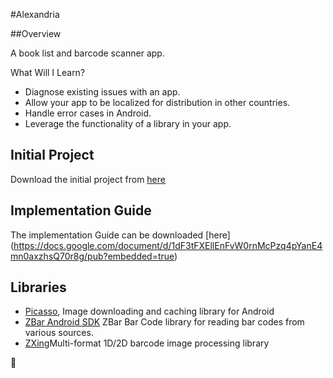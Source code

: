 #Alexandria

##Overview

A book list and barcode scanner app.

What Will I Learn?

 * Diagnose existing issues with an app.
 * Allow your app to be localized for distribution in other countries.
 * Handle error cases in Android.
 * Leverage the functionality of a library in your app.

## Initial Project

Download the initial project from [here](https://www.udacity.com/course/viewer#!/c-nd801/l-4302058591/m-4276988636)

## Implementation Guide

The implementation Guide can be downloaded [here]
(https://docs.google.com/document/d/1dF3tFXEllEnFvW0rnMcPzq4pYanE4mn0axzhsQ70r8g/pub?embedded=true)

## Libraries

* [Picasso](http://square.github.io/picasso/), Image downloading and caching library for Android
* [ZBar Android SDK](https://github.com/ZBar/ZBar/tree/master/android) ZBar Bar Code library for reading bar
codes from various sources.
* [ZXing](https://github.com/zxing/zxing)Multi-format 1D/2D barcode image processing library

 